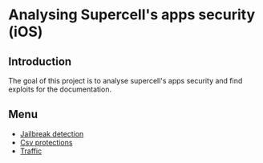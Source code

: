 # Analysing Supercell's apps security (iOS)
## Introduction
The goal of this project is to analyse supercell's apps security and find exploits for the documentation.
## Menu
- [Jailbreak detection](https://github.com/slayy2357/mimi/blob/main/jailbreak-detection/README.md)
- [Csv protections](https://github.com/slayy2357/mimi/blob/main/csv-protections/README.md)
- [Traffic](https://github.com/slayy2357/mimi/blob/main/requests/README.md)
